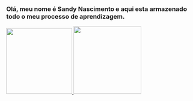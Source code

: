 ### Olá, meu nome é Sandy Nascimento e aqui esta armazenado todo o meu processo de aprendizagem.

<div>
  <a href="https://github.com/sandymnascimento">
  <img height="175em" src="https://github-readme-stats.vercel.app/api?username=sandymnascimento&show_icons=true&theme=radical&include_all_commits=true&count_private=true"/>
  <img height="180em" src="https://github-readme-stats.vercel.app/api/top-langs/?username=sandymnascimento&layout=compact&langs_count=7&theme=radical"/>
</div>

